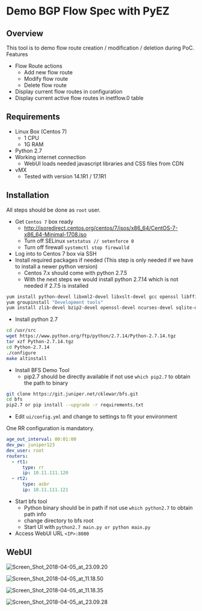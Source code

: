 # Demo BGP Flow Spec with PyEZ #


## Overview ##
This tool is to demo flow route creation / modification / deletion during PoC.
Features

- Flow Route actions
  + Add new flow route
  + Modify flow route
  + Delete flow route
- Display current flow routes in configuration
- Display current active flow routes in inetflow.0 table

## Requirements ##

- Linux Box (Centos 7)
  + 1 CPU
  + 1G RAM
- Python 2.7
- Working internet connection 
  + WebUI loads needed javascript libraries and CSS files from CDN
- vMX 
  + Tested with version 14.1R1 / 17.1R1

## Installation ##
All steps should be done as `root` user.

- Get `Centos 7` box ready
  + http://isoredirect.centos.org/centos/7/isos/x86_64/CentOS-7-x86_64-Minimal-1708.iso
  + Turn off SELinux `setstatus // setenforce 0`
  + Turn off firewall `systemctl stop firewalld`
- Log into to Centos 7 box via SSH
- Install required packages if needed (This step is only needed if we have to install a newer python version)
  + Centos 7.x should come with python 2.7.5 
  + With the next steps we would install python 2.7.14 which is not needed if 2.7.5 is installed 

```bash
yum install python-devel libxml2-devel libxslt-devel gcc openssl libffi-devel wget curl
yum groupinstall "Development tools"
yum install zlib-devel bzip2-devel openssl-devel ncurses-devel sqlite-devel
```
- Install python 2.7

```bash
cd /usr/src
wget https://www.python.org/ftp/python/2.7.14/Python-2.7.14.tgz
tar xzf Python-2.7.14.tgz
cd Python-2.7.14
./configure
make altinstall
```
- Install BFS Demo Tool
  + pip2.7 should be directly available if not use `which pip2.7` to obtain the path to binary

```bash
git clone https://git.juniper.net/cklewar/bfs.git
cd bfs
pip2.7 or pip install --upgrade -r requirements.txt
```
- Edit `ui/config.yml` and change to settings to fit your environment

One RR configuration is mandatory.

```yaml
age_out_interval: 00:01:00
dev_pw: juniper123
dev_user: root
routers:
  - rt1:
      type: rr
      ip: 10.11.111.120
  - rt2:
      type: asbr
      ip: 10.11.111.121
```

- Start bfs tool
  + Python binary should be in path if not use `which python2.7` to obtain path info
  + change directory to bfs root
  + Start UI with `python2.7 main.py or python main.py`
- Access WebUI URL `<IP>:8080`

## WebUI ##

![Screen_Shot_2018-04-05_at_23.09.20](/uploads/2cfe6986c306501b75531875ade4b051/Screen_Shot_2018-04-05_at_23.09.20.png)

![Screen_Shot_2018-04-05_at_11.18.50](/uploads/9dc1f9063ca44f3c5be07cc9f48f92dc/Screen_Shot_2018-04-05_at_11.18.50.png)

![Screen_Shot_2018-04-05_at_11.18.35](/uploads/da39dbbac9843143cf2d1bbbdf88f1b6/Screen_Shot_2018-04-05_at_11.18.35.png)

![Screen_Shot_2018-04-05_at_23.09.28](/uploads/3427b8741cf4e83a51485761c108b7e4/Screen_Shot_2018-04-05_at_23.09.28.png)